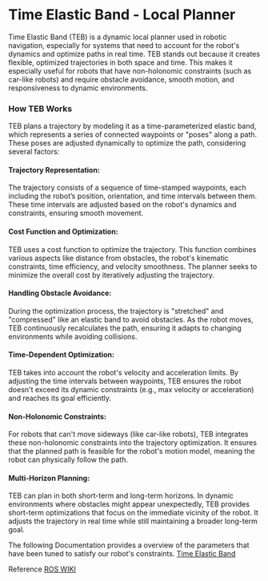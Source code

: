 <h1>Time Elastic Band - Local Planner</h1>


<p>Time Elastic Band (TEB) is a dynamic local planner used in robotic navigation, especially for systems that need to account for the robot's dynamics and optimize
paths in real time. TEB stands out because it creates flexible, optimized trajectories in both space and time. This makes it especially useful for robots that have
non-holonomic constraints (such as car-like robots) and require obstacle avoidance, smooth motion, and responsiveness to dynamic environments.</p>

<h3>How TEB Works</h3>

TEB plans a trajectory by modeling it as a time-parameterized elastic band, which represents a series of connected waypoints or "poses" along a path. These poses are adjusted dynamically to optimize the path, considering several factors:

<h4>Trajectory Representation:</h4>
The trajectory consists of a sequence of time-stamped waypoints, each including the robot’s position, orientation, and time intervals between them. These time intervals are adjusted based on the robot's dynamics and constraints, ensuring smooth movement.
<h4>Cost Function and Optimization:</h4>
TEB uses a cost function to optimize the trajectory. This function combines various aspects like distance from obstacles, the robot's kinematic constraints, time efficiency, and velocity smoothness. The planner seeks to minimize the overall cost by iteratively adjusting the trajectory.
<h4>Handling Obstacle Avoidance:</h4>
During the optimization process, the trajectory is "stretched" and "compressed" like an elastic band to avoid obstacles. As the robot moves, TEB continuously recalculates the path, ensuring it adapts to changing environments while avoiding collisions.
<h4>Time-Dependent Optimization:</h4>
TEB takes into account the robot's velocity and acceleration limits. By adjusting the time intervals between waypoints, TEB ensures the robot doesn't exceed its dynamic constraints (e.g., max velocity or acceleration) and reaches its goal efficiently.
<h4>Non-Holonomic Constraints:</h4>
For robots that can't move sideways (like car-like robots), TEB integrates these non-holonomic constraints into the trajectory optimization. It ensures that the planned path is feasible for the robot's motion model, meaning the robot can physically follow the path.
<h4>Multi-Horizon Planning:</h4>

TEB can plan in both short-term and long-term horizons. In dynamic environments where obstacles might appear unexpectedly, TEB provides short-term optimizations that focus on the immediate vicinity of the robot. It adjusts the trajectory in real time while still maintaining a broader long-term goal.


The following Documentation provides a overview of the parameters that have been tuned to satisfy our robot's constraints. 
[Time Elastic Band](https://github.com/Adipks/autonomous_navigation/blob/main/navstack_pub/teb_params.md)


Reference [ ROS WIKI ](http://wiki.ros.org/teb_local_planner)
